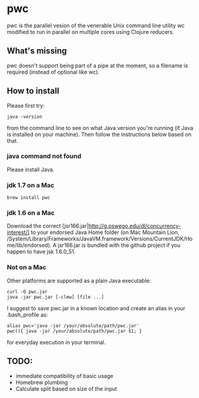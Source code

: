 # pwc

pwc is the parallel vesion of the venerable Unix command line utility wc modified to run in parallel on multiple cores using Clojure reducers.

## What's missing

pwc doesn't support being part of a pipe at the moment, so a filename is required (instead of optional like wc).

## How to install

Please first try:

    java -version

from the command line to see on what Java version you're running (if Java is installed on your machine). Then follow the instructions below based on that.

### java command not found

Please install Java.

### jdk 1.7 on a Mac

    brew install pwc

### jdk  1.6 on a Mac

Download the correct [jsr166.jar|http://g.oswego.edu/dl/concurrency-interest/] to your endorsed Java Home folder (on Mac Mountain Lion, /System/Library/Frameworks/JavaVM.framework/Versions/CurrentJDK/Home/lib/endorsed). A jsr166.jar is bundled with the github project if you happen to have jsk 1.6.0_51. 

### Not on a Mac

Other platforms are supported as a plain Java executable:
    
    curl -O pwc.jar
    java -jar pwc.jar [-clmw] [file ...]

I suggest to save pwc.jar in a known location and create an alias in your .bash_profile as:

    alias pwc='java -jar /your/absolute/path/pwc.jar'
    pwc(){ java -jar /your/absolute/path/pwc.jar $1; }

for everyday execution in your terminal.

## TODO:
* immediate compatibility of basic usage
* Homebrew plumbing
* Calculate split based on size of the input
